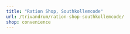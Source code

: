```yaml
---
title: "Ration Shop, Southkollemcode"
url: /trivandrum/ration-shop-southkollemcode/
shop: convenience
---
```

